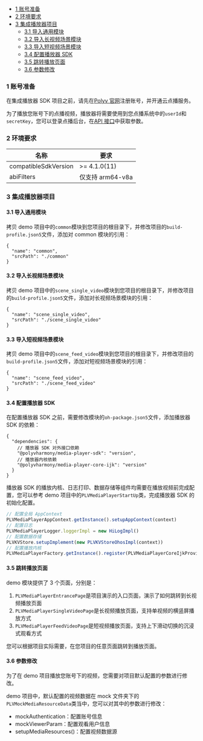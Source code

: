 <!-- START doctoc generated TOC please keep comment here to allow auto update -->
<!-- DON'T EDIT THIS SECTION, INSTEAD RE-RUN doctoc TO UPDATE -->

- [1 账号准备](#1-%E8%B4%A6%E5%8F%B7%E5%87%86%E5%A4%87)
- [2 环境要求](#2-%E7%8E%AF%E5%A2%83%E8%A6%81%E6%B1%82)
- [3 集成播放器项目](#3-%E9%9B%86%E6%88%90%E6%92%AD%E6%94%BE%E5%99%A8%E9%A1%B9%E7%9B%AE)
  - [3.1 导入通用模块](#31-%E5%AF%BC%E5%85%A5%E9%80%9A%E7%94%A8%E6%A8%A1%E5%9D%97)
  - [3.2 导入长视频场景模块](#32-%E5%AF%BC%E5%85%A5%E9%95%BF%E8%A7%86%E9%A2%91%E5%9C%BA%E6%99%AF%E6%A8%A1%E5%9D%97)
  - [3.3 导入短视频场景模块](#33-%E5%AF%BC%E5%85%A5%E7%9F%AD%E8%A7%86%E9%A2%91%E5%9C%BA%E6%99%AF%E6%A8%A1%E5%9D%97)
  - [3.4 配置播放器 SDK](#34-%E9%85%8D%E7%BD%AE%E6%92%AD%E6%94%BE%E5%99%A8-sdk)
  - [3.5 跳转播放页面](#35-%E8%B7%B3%E8%BD%AC%E6%92%AD%E6%94%BE%E9%A1%B5%E9%9D%A2)
  - [3.6 参数修改](#36-%E5%8F%82%E6%95%B0%E4%BF%AE%E6%94%B9)

<!-- END doctoc generated TOC please keep comment here to allow auto update -->

### 1 账号准备

在集成播放器 SDK 项目之前，请先在[Polyv 官网](http://www.polyv.net/)注册账号，并开通云点播服务。

为了播放您账号下的点播视频，播放器将需要使用到您点播系统中的`userId`和`secretKey`，您可以登录点播后台，在[API 接口](https://my.polyv.net/secure/setting/api)中获取参数。

### 2 环境要求

| 名称                   | 要求                        |
|----------------------|---------------------------|
| compatibleSdkVersion | \>= 4.1.0(11)             |
| abiFilters           | 仅支持 arm64-v8a |

### 3 集成播放器项目

#### 3.1 导入通用模块

拷贝 demo 项目中的`common`模块到您项目的根目录下，并修改项目的`build-profile.json5`文件，添加对 common 模块的引用：

```json5
{
  "name": "common",
  "srcPath": "./common"
}
```

#### 3.2 导入长视频场景模块

拷贝 demo 项目中的`scene_single_video`模块到您项目的根目录下，并修改项目的`build-profile.json5`文件，添加对长视频场景模块的引用：

```json5
{
  "name": "scene_single_video",
  "srcPath": "./scene_single_video"
}
```

#### 3.3 导入短视频场景模块

拷贝 demo 项目中的`scene_feed_video`模块到您项目的根目录下，并修改项目的`build-profile.json5`文件，添加对短视频场景模块的引用：

```json5
{
  "name": "scene_feed_video",
  "srcPath": "./scene_feed_video"
}
```

#### 3.4 配置播放器 SDK

在配置播放器 SDK 之前，需要修改模块的`oh-package.json5`文件，添加播放器 SDK 的依赖：

```json5
{
  "dependencies": {
    // 播放器 SDK 对外接口依赖
    "@polyvharmony/media-player-sdk": "version",
    // 播放器内核依赖
    "@polyvharmony/media-player-core-ijk": "version"
  }
}
```

播放器 SDK 的播放内核、日志打印、数据存储等组件均需要在播放视频前完成配置，您可以参考 demo 项目中的`PLVMediaPlayerStartUp`类，完成播放器 SDK 的初始化配置。

```ts
// 配置全局 AppContext
PLVMediaPlayerAppContext.getInstance().setupAppContext(context)
// 配置日志
PLVMediaPlayerLogger.loggerImpl = new HiLogImpl()
// 配置数据存储
PLVKVStore.setupImplement(new PLVKVStoreOhosImpl(context))
// 配置播放内核
PLVMediaPlayerFactory.getInstance().register(PLVMediaPlayerCoreIjkProvider.getInstance())
```

#### 3.5 跳转播放页面

demo 模块提供了 3 个页面，分别是：
1. `PLVMediaPlayerEntrancePage`是项目演示的入口页面，演示了如何跳转到长视频播放页面
2. `PLVMediaPlayerSingleVideoPage`是长视频播放页面，支持单视频的横竖屏播放方式
3. `PLVMediaPlayerFeedVideoPage`是短视频播放页面，支持上下滑动切换的沉浸式观看方式

您可以根据项目实际需要，在您项目的任意页面跳转到播放页面。

#### 3.6 参数修改

为了在 demo 项目播放您账号下的视频，您需要对项目默认配置的参数进行修改。

demo 项目中，默认配置的视频数据在 mock 文件夹下的`PLVMockMediaResourceData`类当中，您可以对其中的参数进行修改：
- mockAuthentication：配置账号信息
- mockViewerParam：配置观看用户信息
- setupMediaResources()：配置视频数据源
